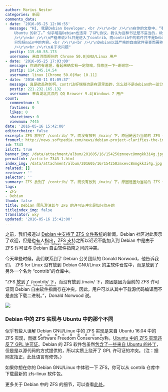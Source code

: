 ```yaml
---
author: Marius Nestor
categories: 新闻
comments_data:
- date: '2016-05-25 12:06:55'
  message: "HI, 我是Debian Developer，<br />\r\n<br />\r\n在你的文章中，“看起来 Debian 的 ZFS 软件包包含了一些来自
    Ubuntu 的补丁。” 似乎暗指Debian也违背 了GPL协议，我认为这种书法是不妥当的，Ubuntu违背GPL许可是因为Ubuntu包含了二进制的cddl模块和zgpl模块，并不是说Ubuntu的补丁也违反了GPL协议。<br
    />\r\n<br />\r\n严格来说zfs只是进入了contrib，而contrib中的软件并不是Debian gnu/linux的一部分，Debian
    只包括main中的内容。<br />\r\n<br />\r\nDebian以其严格的自由软件审查而著称，并以此确保Debian系统对于用户是安全的，用户不会因为使用Debian而导致法律上的风险。<br
    />\r\n<br />\r\n关于次问题"
  postip: 115.60.55.173
  username: 来自河南郑州的 Chrome 50.0|GNU/Linux 用户
- date: '2016-05-25 17:03:00'
  message: 你说的有道理，看起来确实有一定隐喻，我修正一下~谢谢您~~
  postip: 114.245.14.54
  username: linux [Chrome 50.0|Mac 10.11]
- date: '2016-08-11 01:09:37'
  message: 真是欲盖弥彰啊。contrib好端端也是在源里面的，怎么就不是debian的一部分了？就好像你家里藏了什么违法的东西，你一句这不是我家的东西就没关系了似的，你们debian可以的啊，自嗨得很快乐。我再举个例子，ffmpeg包含了非自由的插件，你们源里面有ffmpeg二进制文件，你们可以辩称非自由的插件没有编译进去，但是人家fedora就没让ffmpeg进源。要我看在所谓自由上你们debian就是自欺欺人得厉害。
  postip: 221.232.165.132
  username: 来自湖北武汉的 QQ Browser 9.4|Windows 7 用户
count:
  commentnum: 3
  favtimes: 0
  likes: 0
  sharetimes: 0
  viewnum: 7445
date: '2016-05-16 15:42:00'
editorchoice: false
excerpt: ZFS 放到了 /contrib/ 下，而没有放到 /main/ 下，原因是因为当前的 ZFS 许可证同 Debian 自由软件指南存在冲突。因此，用户可以从其中下载源代码编译而不是直接下载二进制。
fromurl: http://news.softpedia.com/news/debian-project-clarifies-the-implementation-of-zfs-for-linux-in-debian-gnu-linux-504090.shtml
id: 7343
islctt: true
banner_img: /data/attachment/album/201605/16/154250zmxevc8mmgkk3i4g.jpg
permalink: /article-7343-1.html
index_img: /data/attachment/album/201605/16/154250zmxevc8mmgkk3i4g.jpg.thumb.jpg
related: []
reviewer: ''
selector: ''
summary: ZFS 放到了 /contrib/ 下，而没有放到 /main/ 下，原因是因为当前的 ZFS 许可证同 Debian 自由软件指南存在冲突。因此，用户可以从其中下载源代码编译而不是直接下载二进制。
tags:
- ZFS
- Debian
thumb: false
title: Debian 团队澄清其与 ZFS 的许可证冲突是如何绕开的
titleindex_img: false
translator: wxy
updated: '2016-05-16 15:42:00'
---
```


之前，我们报道过 [Debian 中支持了 ZFS 文件系统](/article-7341-1.html)的新闻。Debian 社区对此表示了欢迎，但是也有人指出，ZFS 支持之所以迟迟不能加入到 Debian 中是由于 ZFS 许可证与 <ruby> Debian 自由软件指南 <rp>  （ </rp> <rt>  Debian Free Software Guidelines </rt> <rp>  ） </rp></ruby>之间的冲突。


今天早些时候，我们联系到了 Debian 公关团队的 Donald Norwood，他告诉我们， ZFS for Linux 没有放到 Debian GNU/Linux 的主软件仓库中，而是放到了另外一个名为 “contrib”的仓库中。


“ZFS 放到了 /contrib/ 下，而没有放到 /main/ 下，原因是因为当前的 ZFS 许可证同 <ruby> Debian 自由软件指南 <rp>  （ </rp> <rt>  Debian Free Software Guidelines </rt> <rp>  ） </rp></ruby>存在冲突。因此，用户可以从其中下载源代码编译而不是直接下载二进制。”，Donald Norwood 说。


![](/data/attachment/album/201605/16/154250zmxevc8mmgkk3i4g.jpg)


### Debian 中的 ZFS 实现与 Ubuntu 中的那个不同


似乎有些人误解 Debian GNU/Linux 中的 ZFS 实现是来自 Ubuntu 16.04 中的 ZFS 实现，而据 <ruby> Software Freedom Conservancy <rp>  （ </rp> <rt>  自由软件管理委员会 </rt> <rp>  ） </rp></ruby> 称，[Ubuntu 中的 ZFS 实现违反了 GPL 许可证](https://sfconservancy.org/blog/2016/feb/25/zfs-and-linux/)。Debian 的 ZFS 软件包虽然[包含了一些来自 Ubuntu 的补丁](https://tracker.debian.org/news/767790)，但是是以源代码的方式提供的，所以实质上绕开了 GPL 许可证的冲突。（注：据网友指正，此处语言有修饰。）


如果你想在你的 Debian GNU/Linux 中体验一下 ZFS，你可以从 contrib 仓库中下载最新的 zfs-linux 软件包。


更多关于 Debian 中的 ZFS 的细节，可以查看[此处](https://bits.debian.org/2016/05/what-does-it-mean-that-zfs-is-in-debian.html)。
